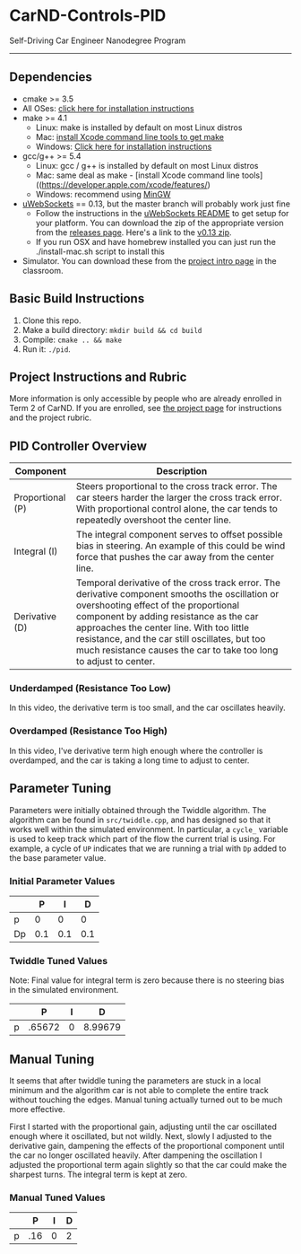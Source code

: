 # CarND-Controls-PID
Self-Driving Car Engineer Nanodegree Program

---

## Dependencies

* cmake >= 3.5
 * All OSes: [click here for installation instructions](https://cmake.org/install/)
* make >= 4.1
  * Linux: make is installed by default on most Linux distros
  * Mac: [install Xcode command line tools to get make](https://developer.apple.com/xcode/features/)
  * Windows: [Click here for installation instructions](http://gnuwin32.sourceforge.net/packages/make.htm)
* gcc/g++ >= 5.4
  * Linux: gcc / g++ is installed by default on most Linux distros
  * Mac: same deal as make - [install Xcode command line tools]((https://developer.apple.com/xcode/features/)
  * Windows: recommend using [MinGW](http://www.mingw.org/)
* [uWebSockets](https://github.com/uWebSockets/uWebSockets) == 0.13, but the master branch will probably work just fine
  * Follow the instructions in the [uWebSockets README](https://github.com/uWebSockets/uWebSockets/blob/master/README.md) to get setup for your platform. You can download the zip of the appropriate version from the [releases page](https://github.com/uWebSockets/uWebSockets/releases). Here's a link to the [v0.13 zip](https://github.com/uWebSockets/uWebSockets/archive/v0.13.0.zip).
  * If you run OSX and have homebrew installed you can just run the ./install-mac.sh script to install this
* Simulator. You can download these from the [project intro page](https://github.com/udacity/CarND-PID-Control-Project/releases) in the classroom.

## Basic Build Instructions

1. Clone this repo.
2. Make a build directory: `mkdir build && cd build`
3. Compile: `cmake .. && make`
4. Run it: `./pid`. 

## Project Instructions and Rubric

More information is only accessible by people who are already enrolled in Term 2
of CarND. If you are enrolled, see [the project page](https://classroom.udacity.com/nanodegrees/nd013/parts/40f38239-66b6-46ec-ae68-03afd8a601c8/modules/f1820894-8322-4bb3-81aa-b26b3c6dcbaf/lessons/e8235395-22dd-4b87-88e0-d108c5e5bbf4/concepts/6a4d8d42-6a04-4aa6-b284-1697c0fd6562)
for instructions and the project rubric.
## PID Controller Overview

| Component | Description |
| --------- | ----------- |
| Proportional \(P\) | Steers proportional to the cross track error.  The car steers harder the larger the cross track error.  With proportional control alone, the car tends to repeatedly overshoot the center line. |
| Integral (I) | The integral component serves to offset possible bias in steering.  An example of this could be wind force that pushes the car away from the center line. |
| Derivative (D) | Temporal derivative of the cross track error.  The derivative component smooths the oscillation or overshooting effect of the proportional component by adding resistance as the car approaches the center line.  With too little resistance, and the car still oscillates, but too much resistance causes the car to take too long to adjust to center. |

### Underdamped (Resistance Too Low)

In this video, the derivative term is too small, and the car oscillates heavily.

### Overdamped (Resistance Too High)

In this video, I've derivative term high enough where the controller is overdamped, and the car is taking a long time to adjust to center.

## Parameter Tuning

Parameters were initially obtained through the Twiddle algorithm.  The algorithm can be found in `src/twiddle.cpp`, and has designed so that it works well within the simulated environment.  In particular, a `cycle_` variable is used to keep track which part of the flow the current trial is using.  For example, a cycle of `UP` indicates that we are running a trial with `Dp` added to the base parameter value.

### Initial Parameter Values

|  | P | I | D |
| -- | -- | -- | -- |
| p | 0 | 0 | 0 |
| Dp | 0.1 | 0.1 | 0.1 |

### Twiddle Tuned Values

Note: Final value for integral term is zero because there is no steering bias in the simulated environment.

|  | P | I | D |
| -- | -- | -- | -- |
| p | .65672 | 0 | 8.99679 |

## Manual Tuning

It seems that after twiddle tuning the parameters are stuck in a local minimum and the algorithm car is not able to complete the entire track without touching the edges.  Manual tuning actually turned out to be much more effective.

First I started with the proportional gain, adjusting until the car oscillated enough where it oscillated, but not wildly.  Next, slowly I adjusted to the derivative gain, dampening the effects of the proportional component until the car no longer oscillated heavily.  After dampening the oscillation I adjusted the proportional term again slightly so that the car could make the sharpest turns.  The integral term is kept at zero.

### Manual Tuned Values

|  | P | I | D |
| -- | -- | -- | -- |
| p | .16 | 0 | 2 |

